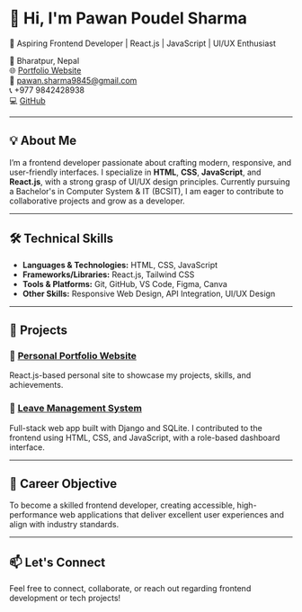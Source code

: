 # 👋 Hi, I'm Pawan Poudel Sharma

🚀 Aspiring Frontend Developer | React.js | JavaScript | UI/UX Enthusiast

📍 Bharatpur, Nepal  
🌐 [Portfolio Website](https://pawanpoudelsharma.com.np)  
📧 pawan.sharma9845@gmail.com  
📞 +977 9842428938  
💻 [GitHub](https://github.com/BlackInOne69)

---

## 💡 About Me

I’m a frontend developer passionate about crafting modern, responsive, and user-friendly interfaces. I specialize in **HTML**, **CSS**, **JavaScript**, and **React.js**, with a strong grasp of UI/UX design principles. Currently pursuing a Bachelor's in Computer System & IT (BCSIT), I am eager to contribute to collaborative projects and grow as a developer.

---

## 🛠️ Technical Skills

- **Languages & Technologies:** HTML, CSS, JavaScript  
- **Frameworks/Libraries:** React.js, Tailwind CSS  
- **Tools & Platforms:** Git, GitHub, VS Code, Figma, Canva  
- **Other Skills:** Responsive Web Design, API Integration, UI/UX Design

---

## 📁 Projects

### 🔹 [Personal Portfolio Website](https://pawanpoudelsharma.com.np)  
React.js-based personal site to showcase my projects, skills, and achievements.

### 🔹 [Leave Management System](https://github.com/Bibekp025/Leave-Management-System)  
Full-stack web app built with Django and SQLite. I contributed to the frontend using HTML, CSS, and JavaScript, with a role-based dashboard interface.

---

## 🎯 Career Objective

To become a skilled frontend developer, creating accessible, high-performance web applications that deliver excellent user experiences and align with industry standards.

---

## 📫 Let's Connect

Feel free to connect, collaborate, or reach out regarding frontend development or tech projects!

